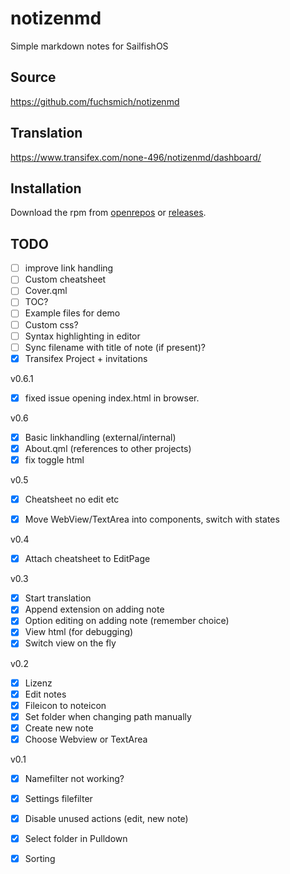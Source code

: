 # notizenmd
Simple markdown notes for SailfishOS

## Source

https://github.com/fuchsmich/notizenmd

## Translation 

https://www.transifex.com/none-496/notizenmd/dashboard/


## Installation

Download the rpm from [openrepos](https://openrepos.net/content/fooxl/notizenmd) or [releases](https://github.com/fuchsmich/notizenmd/releases/latest).


## TODO
- [ ] improve link handling
- [ ] Custom cheatsheet
- [ ] Cover.qml
- [ ] TOC?
- [ ] Example files for demo
- [ ] Custom css?
- [ ] Syntax highlighting in editor
- [ ] Sync filename with title of note (if present)?
- [x] Transifex Project + invitations

v0.6.1
- [x] fixed issue opening index.html in browser.

v0.6
- [x] Basic linkhandling (external/internal)
- [x] About.qml (references to other projects)
- [x] fix toggle html

v0.5
- [x] Cheatsheet no edit etc
- [x] Move WebView/TextArea into components, switch with states


v0.4
- [x] Attach cheatsheet to EditPage

v0.3
- [x] Start translation
- [x] Append extension on adding note
- [x] Option editing on adding note (remember choice)
- [x] View html (for debugging)
- [x] Switch view on the fly

v0.2
- [x] Lizenz
- [x] Edit notes
- [x] Fileicon to noteicon
- [x] Set folder when changing path manually
- [x] Create new note
- [x] Choose Webview or TextArea

v0.1

- [x] Namefilter not working?
- [x] Settings filefilter
- [x] Disable unused actions (edit, new note)
- [x] Select folder in Pulldown
- [x] Sorting

